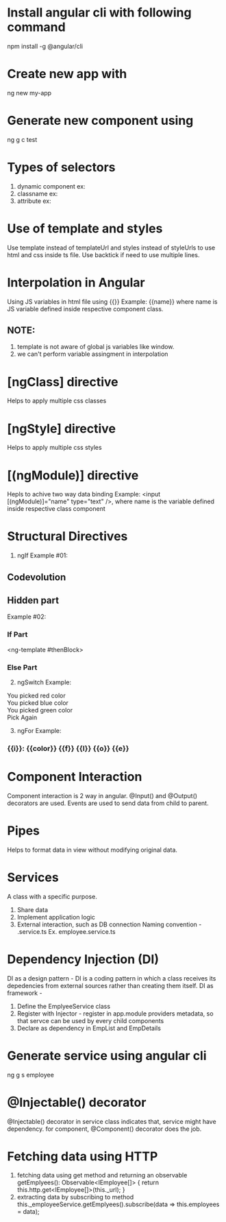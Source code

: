 # Install angular cli with following command
npm install -g @angular/cli

# Create new app with 
ng new my-app

# Generate new component using
ng g c test

# Types of selectors
1. dynamic component ex: <app-test></app-test>
2. classname ex: <div class="app-test"></div>
3. attribute ex: <div app-test><div>

# Use of template and styles
Use template instead of templateUrl and styles instead of styleUrls to use html and css inside ts file. Use backtick if need to use multiple lines.

# Interpolation in Angular
Using JS variables in html file using {{}}
Example: {{name}} where name is JS variable defined inside respective component class.
## NOTE: 
1. template is not aware of global js variables like window.
2. we can't perform variable assingment in interpolation

# [ngClass] directive
Helps to apply multiple css classes

# [ngStyle] directive
Helps to apply multiple css styles

# [(ngModule)] directive
Hepls to achive two way data binding
Example: <input [(ngModule)]="name" type="text" />, where name is the variable defined inside respective class component

# Structural Directives
1. ngIf
Example #01:
<h2 *ngIf="displayName; else elseBlock">
    Codevolution
</h2>
<ng-template #elseBlock>
    <h2>Hidden part</h2>
</ng-template>

Example #02:
<div *ngIf="displayName; then thenBlock; else elseBlock"></div>
<ng-template #thenBlock>
    <h3>If Part</h3>
</ng-template>

<ng-template #thenBlock>
    <h3>Else Part</h3>
</ng-template>

2. ngSwitch
Example: 
<div [ngSwitch]="color">
    <div *ngSwitchCase="'red'">You picked red color</div>
    <div *ngSwitchCase="'blue'">You picked blue color</div>
    <div *ngSwitchCase="'green'">You picked green color</div>
    <div *ngSwitchDefault>Pick Again</div>
</div>

3. ngFor
Example:
<div *ngFor="let color of colors; index as i; first as f; last as l; odd as o; even as e">
    <h3>{{i}}: {{color}} {{f}} {{l}} {{o}} {{e}}</h3>
</div>


# Component Interaction
Component interaction is 2 way in angular.
@Input() and @Output() decorators are used.
Events are used to send data from child to parent.

# Pipes
Helps to format data in view without modifying original data.

# Services
A class with a specific purpose.
1. Share data
2. Implement application logic
3. External interaction, such as DB connection
Naming convention - .service.ts
Ex. employee.service.ts

# Dependency Injection (DI)
DI as a design pattern - DI is a coding pattern in which a class receives its depedencies from external sources rather than creating them itself.
DI as framework -
1. Define the EmplyeeService class
2. Register with Injector - register in app.module providers metadata, so that servce can be used by every child components
3. Declare as dependency in EmpList and EmpDetails

# Generate service using angular cli
ng g s employee

# @Injectable() decorator
@Injectable() decorator in service class indicates that, service might have dependency.
for component, @Component() decorator does the job.

# Fetching data using HTTP
1. fetching data using get method and returning an observable
getEmplyees(): Observable<IEmployee[]> {
    return this.http.get<IEmployee[]>(this._url);
}
2. extracting data by subscribing to method
this._employeeService.getEmplyees().subscribe(data => this.employees = data);